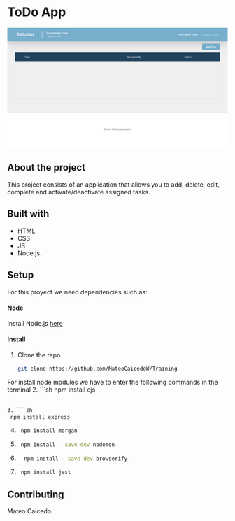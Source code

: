 # ToDo App 
<img src="src/public/images/img.png" alt="My cool logo"/>

## About the project
This project consists of an application that allows you to add, delete, edit, complete and activate/deactivate assigned tasks. 

## Built with

- HTML
- CSS
- JS
- Node.js.

## Setup

For this proyect we need dependencies such as:

#### Node
Install Node.js [here](https://nodejs.org/es/download/)

#### Install
1. Clone the repo
   ```sh
   git clone https://github.com/MateoCaicedoW/Training
   ```
For install node modules we have to enter the following commands in the terminal
2. ```sh
   npm install ejs
   ``` 

3. ```sh
    npm install express
   ```  

4. ```sh 
    npm install morgan
    ```  

5. ```sh 
    npm install --save-dev nodemon
    ``` 

6. ```sh  
     npm install --save-dev browserify
    ``` 

7. ```sh 
    npm install jest
    ``` 



## Contributing
Mateo Caicedo